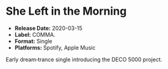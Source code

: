 # She Left in the Morning

- **Release Date:** 2020-03-15
- **Label:** COMMA.
- **Format:** Single
- **Platforms:** Spotify, Apple Music

Early dream‑trance single introducing the DECO 5000 project.
